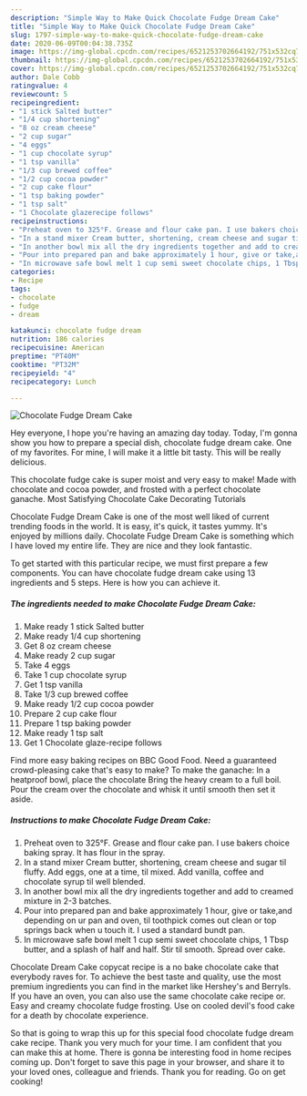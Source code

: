 ```yaml
---
description: "Simple Way to Make Quick Chocolate Fudge Dream Cake"
title: "Simple Way to Make Quick Chocolate Fudge Dream Cake"
slug: 1797-simple-way-to-make-quick-chocolate-fudge-dream-cake
date: 2020-06-09T00:04:38.735Z
image: https://img-global.cpcdn.com/recipes/6521253702664192/751x532cq70/chocolate-fudge-dream-cake-recipe-main-photo.jpg
thumbnail: https://img-global.cpcdn.com/recipes/6521253702664192/751x532cq70/chocolate-fudge-dream-cake-recipe-main-photo.jpg
cover: https://img-global.cpcdn.com/recipes/6521253702664192/751x532cq70/chocolate-fudge-dream-cake-recipe-main-photo.jpg
author: Dale Cobb
ratingvalue: 4
reviewcount: 5
recipeingredient:
- "1 stick Salted butter"
- "1/4 cup shortening"
- "8 oz cream cheese"
- "2 cup sugar"
- "4 eggs"
- "1 cup chocolate syrup"
- "1 tsp vanilla"
- "1/3 cup brewed coffee"
- "1/2 cup cocoa powder"
- "2 cup cake flour"
- "1 tsp baking powder"
- "1 tsp salt"
- "1 Chocolate glazerecipe follows"
recipeinstructions:
- "Preheat oven to 325°F. Grease and flour cake pan. I use bakers choice baking spray. It has flour in the spray."
- "In a stand mixer Cream butter, shortening, cream cheese and sugar til fluffy. Add eggs, one at a time, til mixed. Add vanilla, coffee and chocolate syrup til well blended."
- "In another bowl mix all the dry ingredients together and add to creamed mixture in 2-3 batches."
- "Pour into prepared pan and bake approximately 1 hour, give or take,and depending on ur pan and oven, til toothpick comes out clean or top springs back when u touch it. I used a standard bundt pan."
- "In microwave safe bowl melt 1 cup semi sweet chocolate chips, 1 Tbsp butter, and a splash of half and half. Stir til smooth. Spread over cake."
categories:
- Recipe
tags:
- chocolate
- fudge
- dream

katakunci: chocolate fudge dream 
nutrition: 186 calories
recipecuisine: American
preptime: "PT40M"
cooktime: "PT32M"
recipeyield: "4"
recipecategory: Lunch

---
```



![Chocolate Fudge Dream Cake](https://img-global.cpcdn.com/recipes/6521253702664192/751x532cq70/chocolate-fudge-dream-cake-recipe-main-photo.jpg)

Hey everyone, I hope you're having an amazing day today. Today, I'm gonna show you how to prepare a special dish, chocolate fudge dream cake. One of my favorites. For mine, I will make it a little bit tasty. This will be really delicious.

This chocolate fudge cake is super moist and very easy to make! Made with chocolate and cocoa powder, and frosted with a perfect chocolate ganache. Most Satisfying Chocolate Cake Decorating Tutorials

Chocolate Fudge Dream Cake is one of the most well liked of current trending foods in the world. It is easy, it's quick, it tastes yummy. It's enjoyed by millions daily. Chocolate Fudge Dream Cake is something which I have loved my entire life. They are nice and they look fantastic.


To get started with this particular recipe, we must first prepare a few components. You can have chocolate fudge dream cake using 13 ingredients and 5 steps. Here is how you can achieve it.

<!--inarticleads1-->

##### The ingredients needed to make Chocolate Fudge Dream Cake:

1. Make ready 1 stick Salted butter
1. Make ready 1/4 cup shortening
1. Get 8 oz cream cheese
1. Make ready 2 cup sugar
1. Take 4 eggs
1. Take 1 cup chocolate syrup
1. Get 1 tsp vanilla
1. Take 1/3 cup brewed coffee
1. Make ready 1/2 cup cocoa powder
1. Prepare 2 cup cake flour
1. Prepare 1 tsp baking powder
1. Make ready 1 tsp salt
1. Get 1 Chocolate glaze-recipe follows


Find more easy baking recipes on BBC Good Food. Need a guaranteed crowd-pleasing cake that&#39;s easy to make? To make the ganache: In a heatproof bowl, place the chocolate Bring the heavy cream to a full boil. Pour the cream over the chocolate and whisk it until smooth then set it aside. 

<!--inarticleads2-->

##### Instructions to make Chocolate Fudge Dream Cake:

1. Preheat oven to 325°F. Grease and flour cake pan. I use bakers choice baking spray. It has flour in the spray.
1. In a stand mixer Cream butter, shortening, cream cheese and sugar til fluffy. Add eggs, one at a time, til mixed. Add vanilla, coffee and chocolate syrup til well blended.
1. In another bowl mix all the dry ingredients together and add to creamed mixture in 2-3 batches.
1. Pour into prepared pan and bake approximately 1 hour, give or take,and depending on ur pan and oven, til toothpick comes out clean or top springs back when u touch it. I used a standard bundt pan.
1. In microwave safe bowl melt 1 cup semi sweet chocolate chips, 1 Tbsp butter, and a splash of half and half. Stir til smooth. Spread over cake.


Chocolate Dream Cake copycat recipe is a no bake chocolate cake that everybody raves for. To achieve the best taste and quality, use the most premium ingredients you can find in the market like Hershey&#39;s and Berryls. If you have an oven, you can also use the same chocolate cake recipe or. Easy and creamy chocolate fudge frosting. Use on cooled devil&#39;s food cake for a death by chocolate experience. 

So that is going to wrap this up for this special food chocolate fudge dream cake recipe. Thank you very much for your time. I am confident that you can make this at home. There is gonna be interesting food in home recipes coming up. Don't forget to save this page in your browser, and share it to your loved ones, colleague and friends. Thank you for reading. Go on get cooking!

